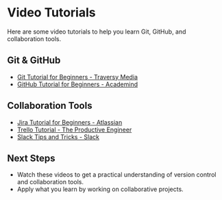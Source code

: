 # Video Tutorials

Here are some video tutorials to help you learn Git, GitHub, and collaboration tools.

## Git & GitHub
- [Git Tutorial for Beginners - Traversy Media](https://www.youtube.com/watch?v=SWYqp7iY_Tc)
- [GitHub Tutorial for Beginners - Academind](https://www.youtube.com/watch?v=nhN4rFYHj6s)

## Collaboration Tools
- [Jira Tutorial for Beginners - Atlassian](https://www.youtube.com/watch?v=B2ReQU7c-6g)
- [Trello Tutorial - The Productive Engineer](https://www.youtube.com/watch?v=3CHt7DPZm3s)
- [Slack Tips and Tricks - Slack](https://www.youtube.com/watch?v=H1-X0Q8Oxa4)

## Next Steps
- Watch these videos to get a practical understanding of version control and collaboration tools.
- Apply what you learn by working on collaborative projects.

